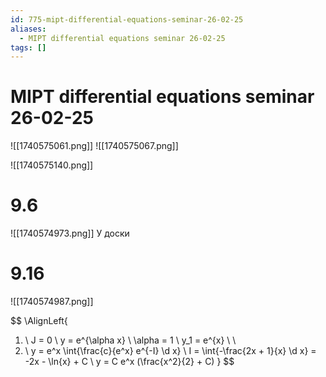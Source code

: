 ```yaml
---
id: 775-mipt-differential-equations-seminar-26-02-25
aliases:
  - MIPT differential equations seminar 26-02-25
tags: []
---
```


# MIPT differential equations seminar 26-02-25

![[1740575061.png]]
![[1740575067.png]]

![[1740575140.png]]

# 9.6

![[1740574973.png]]
У доски

# 9.16

![[1740574987.png]]

$$
\AlignLeft{
1. \\
J = 0 \\
y = e^{\alpha x} \\
\alpha = 1 \\
y_1 = e^{x} \\
\\
2. \\
y = e^x \int{\frac{c}{e^x} e^{-I} \d x} \\
I = \int{-\frac{2x + 1}{x} \d x} = -2x - \ln{x} + C \\
y = C e^x (\frac{x^2}{2} + C)
}
$$
